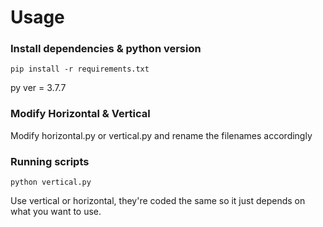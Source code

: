 # Usage
### Install dependencies & python version
```
pip install -r requirements.txt
```
py ver = 3.7.7

### Modify Horizontal & Vertical
Modify horizontal.py or vertical.py and rename the filenames accordingly

### Running scripts
```
python vertical.py
```
Use vertical or horizontal, they're coded the same so it just depends on what you want to use.